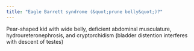 ```yaml
---
title: "Eagle Barrett syndrome (&quot;prune belly&quot;)?"
---
```

Pear-shaped kid with wide belly, deficient abdominal musculature, hydroureteronephrosis, and cryptorchidism (bladder distention interferes with descent of testes)

